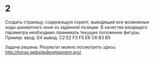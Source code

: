 # 2
Создать страницу, содержащую скрипт, выводящий все возможные ходы шахматного коня из заданной позиции. В качестве входящего параметра необходимо принимать текущее положение фигуры. 
Пример:
	ввод: D4
	вывод: C2 E2 F3 F5 E6 C6 B3 B5

Задача решена.
Результат можно посмотреть здесь: http://horse.websitedevelopment.pro/
